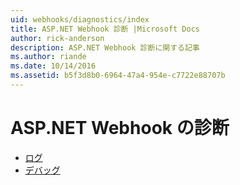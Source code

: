 ```yaml
---
uid: webhooks/diagnostics/index
title: ASP.NET Webhook 診断 |Microsoft Docs
author: rick-anderson
description: ASP.NET Webhook 診断に関する記事
ms.author: riande
ms.date: 10/14/2016
ms.assetid: b5f3d8b0-6964-47a4-954e-c7722e88707b
---
```

# <a name="aspnet-webhooks-diagnostics"></a>ASP.NET Webhook の診断

* [ログ](logging.md)
* [デバッグ](debugging.md)
